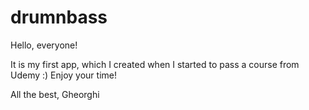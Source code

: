 # drumnbass

Hello, everyone! 

It is my first app, which I created when I started to pass a course from Udemy :)
Enjoy your time!

All the best,
Gheorghi
